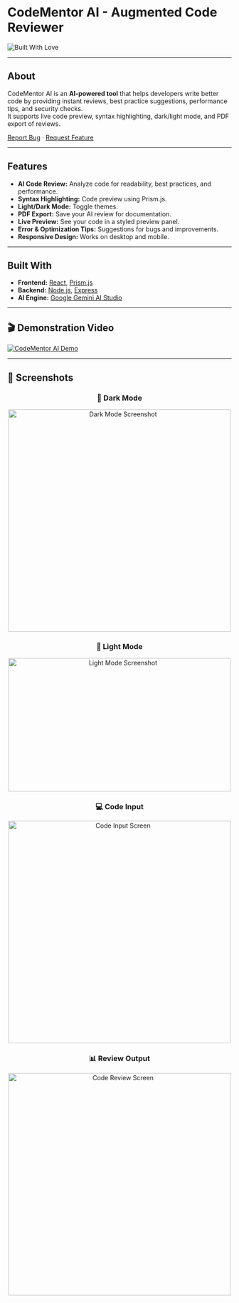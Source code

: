 # CodeMentor AI - Augmented Code Reviewer

![Built With Love](https://img.shields.io/badge/built%20with-love-red)

---

## About

CodeMentor AI is an **AI-powered tool** that helps developers write better code by providing instant reviews, best practice suggestions, performance tips, and security checks.  
It supports live code preview, syntax highlighting, dark/light mode, and PDF export of reviews.

[Report Bug](https://github.com/Akankshasoni30/AI-Augmented-Code-Reviewer/issues) · [Request Feature](https://github.com/Akankshasoni30/AI-Augmented-Code-Reviewer/issues)

---

## Features

- **AI Code Review:** Analyze code for readability, best practices, and performance.
- **Syntax Highlighting:** Code preview using Prism.js.
- **Light/Dark Mode:** Toggle themes.
- **PDF Export:** Save your AI review for documentation.
- **Live Preview:** See your code in a styled preview panel.
- **Error & Optimization Tips:** Suggestions for bugs and improvements.
- **Responsive Design:** Works on desktop and mobile.

---

## Built With

- **Frontend:** [React](https://react.dev/learn), [Prism.js](https://prismjs.com/)  
- **Backend:** [Node.js](https://nodejs.org/en/download), [Express](https://expressjs.com/)  
- **AI Engine:** [Google Gemini AI Studio](https://aistudio.google.com/)

---

## 🎬 Demonstration Video


[![CodeMentor AI Demo]([https://img.youtube.com/vi/YOUTUBE_VIDEO_ID/0.jpg)](https://youtu.be/YOUTUBE_VIDEO_ID](https://youtu.be/uNpKUUlIoM4?si=zIpQNi7ioIUUpPVw))


---

## 📸 Screenshots

<h3 align="center">🖤 Dark Mode</h3>
<div align="center">
  <img src="https://github.com/user-attachments/assets/abe15d9a-da54-4b64-8332-973a5c7f172d" width="500" alt="Dark Mode Screenshot"/>
</div>

<h3 align="center">🤍 Light Mode</h3>
<div align="center">
  <img src="https://github.com/user-attachments/assets/acbea50a-b8d8-4813-85a5-eb0093afed1d" width="500" height="300" alt="Light Mode Screenshot"/>
</div>

<h3 align="center">💻 Code Input</h3>
<div align="center">
  <img src="https://github.com/user-attachments/assets/ff1e5475-e6b8-4490-a222-798ae8647034" width="500" alt="Code Input Screen"/>
</div>

<h3 align="center">📊 Review Output</h3>
<div align="center">
  <img src="https://github.com/user-attachments/assets/0fb3c097-f309-4e2a-88cf-3449b56f9ccb" width="500" alt="Code Review Screen"/>
</div>


